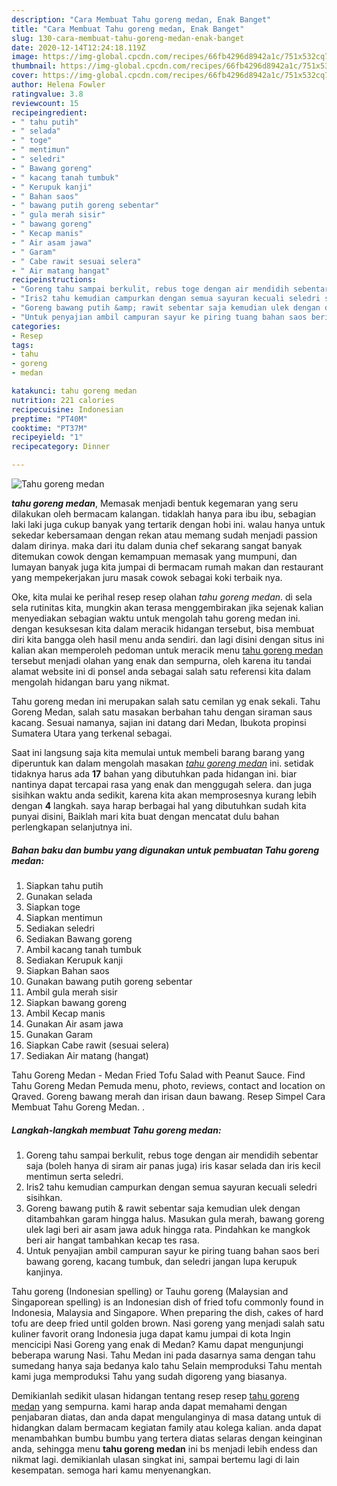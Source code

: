 ```yaml
---
description: "Cara Membuat Tahu goreng medan, Enak Banget"
title: "Cara Membuat Tahu goreng medan, Enak Banget"
slug: 130-cara-membuat-tahu-goreng-medan-enak-banget
date: 2020-12-14T12:24:18.119Z
image: https://img-global.cpcdn.com/recipes/66fb4296d8942a1c/751x532cq70/tahu-goreng-medan-foto-resep-utama.jpg
thumbnail: https://img-global.cpcdn.com/recipes/66fb4296d8942a1c/751x532cq70/tahu-goreng-medan-foto-resep-utama.jpg
cover: https://img-global.cpcdn.com/recipes/66fb4296d8942a1c/751x532cq70/tahu-goreng-medan-foto-resep-utama.jpg
author: Helena Fowler
ratingvalue: 3.8
reviewcount: 15
recipeingredient:
- " tahu putih"
- " selada"
- " toge"
- " mentimun"
- " seledri"
- " Bawang goreng"
- " kacang tanah tumbuk"
- " Kerupuk kanji"
- " Bahan saos"
- " bawang putih goreng sebentar"
- " gula merah sisir"
- " bawang goreng"
- " Kecap manis"
- " Air asam jawa"
- " Garam"
- " Cabe rawit sesuai selera"
- " Air matang hangat"
recipeinstructions:
- "Goreng tahu sampai berkulit, rebus toge dengan air mendidih sebentar saja (boleh hanya di siram air panas juga) iris kasar selada dan iris kecil mentimun serta seledri."
- "Iris2 tahu kemudian campurkan dengan semua sayuran kecuali seledri sisihkan."
- "Goreng bawang putih &amp; rawit sebentar saja kemudian ulek dengan ditambahkan garam hingga halus. Masukan gula merah, bawang goreng ulek lagi beri air asam jawa aduk hingga rata. Pindahkan ke mangkok beri air hangat tambahkan kecap tes rasa."
- "Untuk penyajian ambil campuran sayur ke piring tuang bahan saos beri bawang goreng, kacang tumbuk, dan seledri jangan lupa kerupuk kanjinya."
categories:
- Resep
tags:
- tahu
- goreng
- medan

katakunci: tahu goreng medan 
nutrition: 221 calories
recipecuisine: Indonesian
preptime: "PT40M"
cooktime: "PT37M"
recipeyield: "1"
recipecategory: Dinner

---
```



![Tahu goreng medan](https://img-global.cpcdn.com/recipes/66fb4296d8942a1c/751x532cq70/tahu-goreng-medan-foto-resep-utama.jpg)

<b><i>tahu goreng medan</i></b>, Memasak menjadi bentuk kegemaran yang seru dilakukan oleh bermacam kalangan. tidaklah hanya para ibu ibu, sebagian laki laki juga cukup banyak yang tertarik dengan hobi ini. walau hanya untuk sekedar kebersamaan dengan rekan atau memang sudah menjadi passion dalam dirinya. maka dari itu dalam dunia chef sekarang sangat banyak ditemukan cowok dengan kemampuan memasak yang mumpuni, dan lumayan banyak juga kita jumpai di bermacam rumah makan dan restaurant yang mempekerjakan juru masak cowok sebagai koki terbaik nya.

Oke, kita mulai ke perihal resep resep olahan <i>tahu goreng medan</i>. di sela sela rutinitas kita, mungkin akan terasa menggembirakan jika sejenak kalian menyediakan sebagian waktu untuk mengolah tahu goreng medan ini. dengan kesuksesan kita dalam meracik hidangan tersebut, bisa membuat diri kita bangga oleh hasil menu anda sendiri. dan lagi disini dengan situs ini kalian akan memperoleh pedoman untuk meracik menu <u>tahu goreng medan</u> tersebut menjadi olahan yang enak dan sempurna, oleh karena itu tandai alamat website ini di ponsel anda sebagai salah satu referensi kita dalam mengolah hidangan baru yang nikmat.

Tahu goreng medan ini merupakan salah satu cemilan yg enak sekali. Tahu Goreng Medan, salah satu masakan berbahan tahu dengan siraman saus kacang. Sesuai namanya, sajian ini datang dari Medan, Ibukota propinsi Sumatera Utara yang terkenal sebagai.


Saat ini langsung saja kita memulai untuk membeli barang barang yang diperuntuk kan dalam mengolah masakan <u><i>tahu goreng medan</i></u> ini. setidak tidaknya harus ada <b>17</b> bahan yang dibutuhkan pada hidangan ini. biar nantinya dapat tercapai rasa yang enak dan menggugah selera. dan juga sisihkan waktu anda sedikit, karena kita akan memprosesnya kurang lebih dengan <b>4</b> langkah. saya harap berbagai hal yang dibutuhkan sudah kita punyai disini, Baiklah mari kita buat dengan mencatat dulu bahan perlengkapan selanjutnya ini.

<!--inarticleads1-->

##### Bahan baku dan bumbu yang digunakan untuk pembuatan Tahu goreng medan:

1. Siapkan  tahu putih
1. Gunakan  selada
1. Siapkan  toge
1. Siapkan  mentimun
1. Sediakan  seledri
1. Sediakan  Bawang goreng
1. Ambil  kacang tanah tumbuk
1. Sediakan  Kerupuk kanji
1. Siapkan  Bahan saos
1. Gunakan  bawang putih goreng sebentar
1. Ambil  gula merah sisir
1. Siapkan  bawang goreng
1. Ambil  Kecap manis
1. Gunakan  Air asam jawa
1. Gunakan  Garam
1. Siapkan  Cabe rawit (sesuai selera)
1. Sediakan  Air matang (hangat)


Tahu Goreng Medan - Medan Fried Tofu Salad with Peanut Sauce. Find Tahu Goreng Medan Pemuda menu, photo, reviews, contact and location on Qraved. Goreng bawang merah dan irisan daun bawang. Resep Simpel Cara Membuat Tahu Goreng Medan. . 

<!--inarticleads2-->

##### Langkah-langkah membuat Tahu goreng medan:

1. Goreng tahu sampai berkulit, rebus toge dengan air mendidih sebentar saja (boleh hanya di siram air panas juga) iris kasar selada dan iris kecil mentimun serta seledri.
1. Iris2 tahu kemudian campurkan dengan semua sayuran kecuali seledri sisihkan.
1. Goreng bawang putih &amp; rawit sebentar saja kemudian ulek dengan ditambahkan garam hingga halus. Masukan gula merah, bawang goreng ulek lagi beri air asam jawa aduk hingga rata. Pindahkan ke mangkok beri air hangat tambahkan kecap tes rasa.
1. Untuk penyajian ambil campuran sayur ke piring tuang bahan saos beri bawang goreng, kacang tumbuk, dan seledri jangan lupa kerupuk kanjinya.


Tahu goreng (Indonesian spelling) or Tauhu goreng (Malaysian and Singaporean spelling) is an Indonesian dish of fried tofu commonly found in Indonesia, Malaysia and Singapore. When preparing the dish, cakes of hard tofu are deep fried until golden brown. Nasi goreng yang menjadi salah satu kuliner favorit orang Indonesia juga dapat kamu jumpai di kota Ingin mencicipi Nasi Goreng yang enak di Medan? Kamu dapat mengunjungi beberapa warung Nasi. Tahu Medan ini pada dasarnya sama dengan tahu sumedang hanya saja bedanya kalo tahu Selain memproduksi Tahu mentah kami juga memproduksi Tahu yang sudah digoreng yang biasanya. 

Demikianlah sedikit ulasan hidangan tentang resep resep <u>tahu goreng medan</u> yang sempurna. kami harap anda dapat memahami dengan penjabaran diatas, dan anda dapat mengulanginya di masa datang untuk di hidangkan dalam bermacam kegiatan family atau kolega kalian. anda dapat menambahkan bumbu bumbu yang tertera diatas selaras dengan keinginan anda, sehingga menu <b>tahu goreng medan</b> ini bs menjadi lebih endess dan nikmat lagi. demikianlah ulasan singkat ini, sampai bertemu lagi di lain kesempatan. semoga hari kamu menyenangkan.
